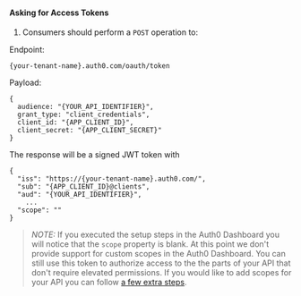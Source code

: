 #### Asking for Access Tokens
1. Consumers should perform a `POST` operation to:

  Endpoint:
  ```
  {your-tenant-name}.auth0.com/oauth/token
  ```

  Payload:
  ```
  {
	audience: "{YOUR_API_IDENTIFIER}",
	grant_type: "client_credentials",
	client_id: "{APP_CLIENT_ID}",
	client_secret: "{APP_CLIENT_SECRET}"
  }
  ```
  The response will be a signed JWT token with

  ```
  {
    "iss": "https://{your-tenant-name}.auth0.com/",
    "sub": "{APP_CLIENT_ID}@clients",
    "aud": "{YOUR_API_IDENTIFIER}",
	  ...
    "scope": ""
  }
  ```

  > *NOTE:* If you executed the setup steps in the Auth0 Dashboard you will notice that the `scope` property is blank. At this point we don't provide support for custom scopes in the Auth0 Dashboard. You can still use this token to authorize access to the the parts of your API that don't require elevated permissions. If you would like to add scopes for your API you can follow [a few extra steps](#adding-scopes).

